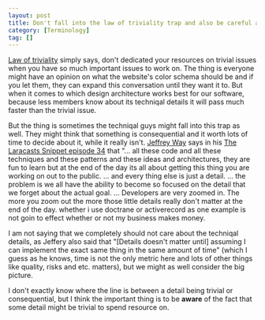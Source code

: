 ```yaml
---
layout: post
title: Don't fall into the law of triviality trap and also be careful about the so called consequentials!
category: [Terminology]
tag: []
---
```

[Law of triviality](https://en.wikipedia.org/wiki/Law_of_triviality) simply says, don't dedicated your resources on trivial issues when you have so much important issues to work on. The thing is everyone might have an opinion on what the website's color schema should be and if you let them, they can expand this conversation until they want it to. But when it comes to which design architecture works best for our software, because less members know about its techniqal details it will pass much faster than the trivial issue. 

But the thing is sometimes the techniqal guys might fall into this trap as well. They might think that something is consequential and it worth lots of time to decide about it, while it really isn't. [Jeffrey Way](https://twitter.com/jeffrey_way) says in his [The Laracasts Snippet episode 34](https://laracasts.simplecast.fm/34) that "... all these code and all these techniques and these patterns and these ideas and architectures, they are fun to learn but at the end of the day its all about getting this thing you are working on out to the public. ... and every thing else is just a detail. ... the problem is we all have the ability to become so focused on the detail that we forget about the actual goal. ... Developers are very zoomed in. The more you zoom out the more those little details really don't matter at the end of the day. whether i use doctrane or activerecord as one example is not goin to effect whether or not my business makes money.

I am not saying that we completely should not care about the techniqal details, as Jeffery also said that "[Details doesn't matter until] assuming I can implement the exact same thing in the same amount of time" (which I guess as he knows, time is not the only metric here and lots of other things like quality, risks and etc. matters), but we might as well consider the big picture.

I don't exactly know where the line is between a detail being trivial or consequential, but I think the important thing is to be **aware** of the fact that some detail might be trivial to spend resource on.